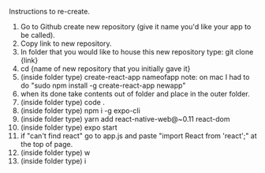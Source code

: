 Instructions to re-create.

1. Go to Github create new repository (give it name you'd like your app to be called).
2. Copy link to new repository. 
3. In folder that you would like to house this new repository type: git clone {link}
4. cd {name of new repository that you initially gave it}
5. (inside folder type) create-react-app nameofapp
    note: on mac I had to do "sudo npm install -g create-react-app newapp"
6. when its done take contents out of folder and place in the outer folder. 
7. (inside folder type) code .
8. (inside folder type) npm i -g expo-cli
9. (inside folder type) yarn add react-native-web@~0.11 react-dom
10. (inside folder type) expo start
11. if "can't find react" go to app.js and paste "import React from 'react';" at the top of page. 
12. (inside folder type) w  
13. (inside folder type) i